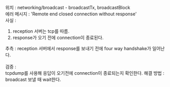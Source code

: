 위치 : networking/broadcast - broadcastTx, broadcastBlock <br>
에러 메시지 : 'Remote end closed connection without response'  <br>
사실 : 
1. reception 서버는 tcp를 따름.
2. response가 오기 전에 connection이 종료된다.

추측 : reception 서버에서 response를 보내기 전에 four way handshake가 일어난다.<br>
<br>
검증 : <br>
tcpdump를 사용해 응답이 오기전에 connection이 종료되는지 확인한다.
해결 방법 : broadcast 보낼 때 wait한다.